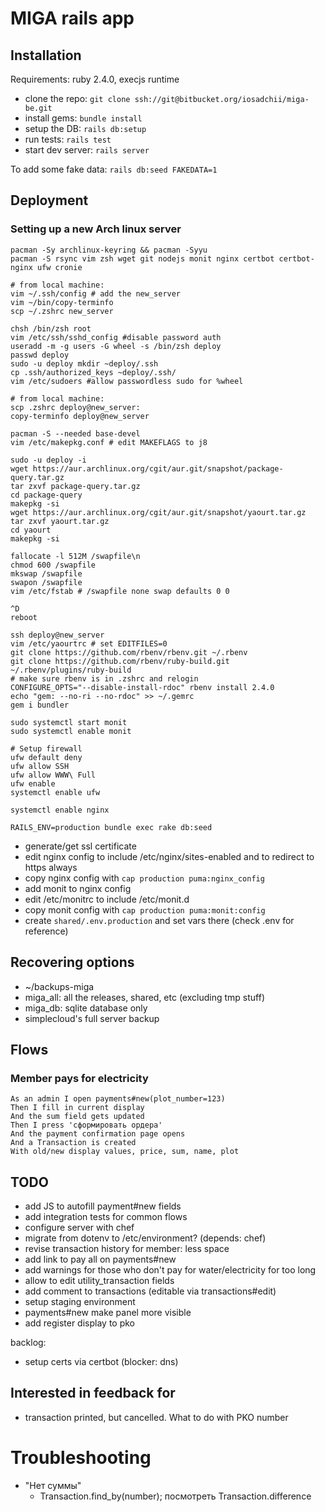 # MIGA rails app

## Installation

Requirements: ruby 2.4.0, execjs runtime

* clone the repo: `git clone ssh://git@bitbucket.org/iosadchii/miga-be.git`
* install gems: `bundle install`
* setup the DB: `rails db:setup`
* run tests: `rails test`
* start dev server: `rails server`

To add some fake data: `rails db:seed FAKEDATA=1`

## Deployment

### Setting up a new Arch linux server

```
pacman -Sy archlinux-keyring && pacman -Syyu
pacman -S rsync vim zsh wget git nodejs monit nginx certbot certbot-nginx ufw cronie

# from local machine:
vim ~/.ssh/config # add the new_server
vim ~/bin/copy-terminfo
scp ~/.zshrc new_server

chsh /bin/zsh root
vim /etc/ssh/sshd_config #disable password auth
useradd -m -g users -G wheel -s /bin/zsh deploy
passwd deploy
sudo -u deploy mkdir ~deploy/.ssh
cp .ssh/authorized_keys ~deploy/.ssh/
vim /etc/sudoers #allow passwordless sudo for %wheel

# from local machine:
scp .zshrc deploy@new_server:
copy-terminfo deploy@new_server

pacman -S --needed base-devel
vim /etc/makepkg.conf # edit MAKEFLAGS to j8

sudo -u deploy -i
wget https://aur.archlinux.org/cgit/aur.git/snapshot/package-query.tar.gz
tar zxvf package-query.tar.gz
cd package-query
makepkg -si
wget https://aur.archlinux.org/cgit/aur.git/snapshot/yaourt.tar.gz
tar zxvf yaourt.tar.gz
cd yaourt
makepkg -si

fallocate -l 512M /swapfile\n
chmod 600 /swapfile
mkswap /swapfile
swapon /swapfile
vim /etc/fstab # /swapfile none swap defaults 0 0

^D
reboot

ssh deploy@new_server
vim /etc/yaourtrc # set EDITFILES=0
git clone https://github.com/rbenv/rbenv.git ~/.rbenv
git clone https://github.com/rbenv/ruby-build.git ~/.rbenv/plugins/ruby-build
# make sure rbenv is in .zshrc and relogin
CONFIGURE_OPTS="--disable-install-rdoc" rbenv install 2.4.0
echo "gem: --no-ri --no-rdoc" >> ~/.gemrc
gem i bundler

sudo systemctl start monit
sudo systemctl enable monit

# Setup firewall
ufw default deny
ufw allow SSH
ufw allow WWW\ Full
ufw enable
systemctl enable ufw

systemctl enable nginx

RAILS_ENV=production bundle exec rake db:seed

```

* generate/get ssl certificate
* edit nginx config to include /etc/nginx/sites-enabled and to redirect to https always
* copy nginx config with `cap production puma:nginx_config`
* add monit to nginx config
* edit /etc/monitrc to include /etc/monit.d
* copy monit config with `cap production puma:monit:config`
* create `shared/.env.production` and set vars there (check .env for reference)


## Recovering options

* ~/backups-miga
* miga_all: all the releases, shared, etc (excluding tmp stuff)
* miga_db: sqlite database only
* simplecloud's full server backup


## Flows

### Member pays for electricity

    As an admin I open payments#new(plot_number=123)
    Then I fill in current display
    And the sum field gets updated
    Then I press 'сформировать ордера'
    And the payment confirmation page opens
    And a Transaction is created
    With old/new display values, price, sum, name, plot


## TODO

* add JS to autofill payment#new fields
* add integration tests for common flows
* configure server with chef
* migrate from dotenv to /etc/environment? (depends: chef)
* revise transaction history for member: less space
* add link to pay all on payments#new
* add warnings for those who don't pay for water/electricity for too long
* allow to edit utility_transaction fields
* add comment to transactions (editable via transactions#edit)
* setup staging environment
* payments#new make panel more visible
* add register display to pko

backlog:
* setup certs via certbot (blocker: dns)


## Interested in feedback for

* transaction printed, but cancelled. What to do with PKO number


# Troubleshooting

* "Нет суммы"
  * Transaction.find_by(number); посмотреть Transaction.difference
